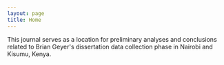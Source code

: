 ```yaml
---
layout: page
title: Home
---
```

This journal serves as a location for preliminary analyses and conclusions related to Brian Geyer's dissertation data collection phase in Nairobi and Kisumu, Kenya.
